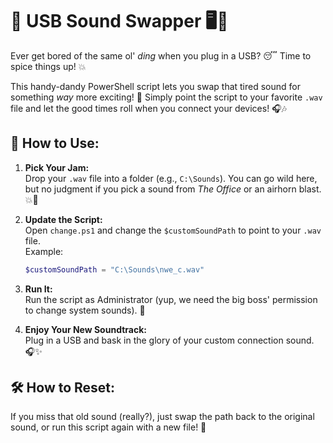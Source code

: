 # 🎵 USB Sound Swapper 🖥️🔌

Ever get bored of the same ol' *ding* when you plug in a USB? 😴 Time to spice things up! 💥

This handy-dandy PowerShell script lets you swap that tired sound for something *way* more exciting! 🎉 Simply point the script to your favorite `.wav` file and let the good times roll when you connect your devices! 🎧🎶

## 🚀 How to Use:

1. **Pick Your Jam:**  
   Drop your `.wav` file into a folder (e.g., `C:\Sounds`). You can go wild here, but no judgment if you pick a sound from *The Office* or an airhorn blast. 💥📢

2. **Update the Script:**  
   Open `change.ps1` and change the `$customSoundPath` to point to your `.wav` file.  
   Example:  
   ```powershell
   $customSoundPath = "C:\Sounds\nwe_c.wav"
   ```

3. **Run It:**  
   Run the script as Administrator (yup, we need the big boss' permission to change system sounds). 💼

4. **Enjoy Your New Soundtrack:**  
   Plug in a USB and bask in the glory of your custom connection sound. 🎧✨

## 🛠️ How to Reset:

If you miss that old sound (really?), just swap the path back to the original sound, or run this script again with a new file! 💾
